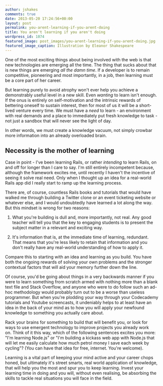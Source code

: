 ```yaml
---
author: jshakes
comments: true
date: 2013-05-20 17:24:56+00:00
layout: post
permalink: you-arent-learning-if-you-arent-doing
title: You aren't learning if you aren't doing
wordpress_id: 1074
featured_image: post_images/you-arent-learning-if-you-arent-doing.jpg
featured_image_caption: Illustration by Eleanor Shakespeare
---
```


One of the most exciting things about being involved with the web is that new technologies are emerging all the time. The thing that sucks about that is new things are emerging _all the damn time_. If a developer is to remain competitive, pioneering and most importantly, in a job, then learning must be a core part of her career.

But learning purely to avoid atrophy won't ever help you achieve a demonstrably useful level in a new skill. Even _wanting_ to learn isn't enough. If the onus is entirely on self-motivation and the intrinsic rewards of bettering oneself to sustain interest, then for most of us it will be a short-lived venture every time. We must have a _need_ to learn - an environment with real demands and a place to immediately put fresh knowledge to task - not just a sandbox that will never see the light of day.

In other words, we must create a knowledge vacuum, not simply crowbar more information into an already overloaded brain.

## Necessity is the mother of learning

Case in point - I've been learning Rails, or rather _intending_ to learn Rails, on and off for longer than I care to say. I'm still entirely incompetent because, although the framework excites me, until recently I haven't the incentive of seeing it solve real need. Only when I thought up an idea for a real-world Rails app did I really start to ramp up the learning process.

There are, of course, countless Rails books and tutorials that would have walked me through building a Twitter clone or an event ticketing website or whatever else, and I would undoubtedly have learned a lot along the way. But this mindset is wrong for two reasons:

1) What you're building is dull and, more importantly, not real. Any good teacher will tell you that the key to engaging students is to present the subject matter in a relevant and exciting way.

2) It's information that is, at the immediate time of learning, redundant. That means that you're less likely to retain that information and you don't really have any real-world understanding of how to apply it.

Compare this to starting with an idea and learning as you build. You have both the ongoing rewards of solving your own problems and the stronger contextual factors that will aid your memory further down the line.

Of course, you'd be going about things in a very backwards manner if you were to learn something from scratch armed with nothing more than a blank text file and Stack Overflow, and anyone who were to do follow such an ad-hoc methodology would probably turn out to be a worse than useless programmer. But when you're plodding your way through your Codecademy tutorials and Youtube screencasts, it undeniably helps to at least have an idea in the back of your mind as to how you will apply your newfound knowledge to something you actually care about.

Rack your brains for something to build that will benefit you, or look for ways to use emergent technology to improve projects you already work on. Think of it this way, which of the following sentences excites you more: "I'm learning Node.js" or "I'm building a kickass web app with Node.js that will let me easily calculate how much petrol money I save each week by cycling"? (You can have that idea for free, internet. You're welcome).

Learning is a vital part of keeping your mind active and your career chops honed, but ultimately it's street smarts, real world application of knowledge, that will help you the most and spur you to keep learning. Invest your learning time in doing and you will, without even realising, be absorbing the skills to tackle real situations you will face in the field.
